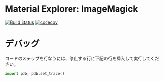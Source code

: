 # Material Explorer: ImageMagick

[![Build Status](https://travis-ci.org/opap-jp/material-explorer-im.svg)](https://travis-ci.org/opap-jp/material-explorer-im)
[![codecov](https://codecov.io/gh/opap-jp/material-explorer-im/branch/develop/graph/badge.svg)](https://codecov.io/gh/opap-jp/material-explorer-im)

# デバッグ

コードのステップを行なうには、停止する行に下記の行を挿入して実行してください。

```python
import pdb; pdb.set_trace()
```
